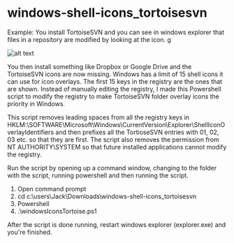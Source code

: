 # windows-shell-icons_tortoisesvn

Example: You install TortoiseSVN and you can see in windows explorer that files in a repository are modified by looking at the icon.
g
    
![alt text](http://i.imgur.com/MqdtgX7l.png)

You then install something like Dropbox or Google Drive and the TortoiseSVN icons are now missing. Windows has a limit of 15 shell icons it can use for icon overlays. The first 15 keys in the registry are the ones that are shown. Instead of manually editing the registry, I made this Powershell script to modify the registry to make TortoiseSVN folder overlay icons the priority in Windows.

This script removes leading spaces from all the registry keys in HKLM:\SOFTWARE\Microsoft\Windows\CurrentVersion\Explorer\ShellIconOverlayIdentifiers and then prefixes all the TortioseSVN entries with 01, 02, 03 etc. so that they are first. The script also removes the permission from NT AUTHORITY\SYSTEM so that future installed applications cannot modify the registry.

Run the script by opening up a command window, changing to the folder with the script, running powershell and then running the script.

1. Open command prompt 
2. cd c:\users\Jack\Downloads\windows-shell-icons_tortoisesvn
3. Powershell
4. .\windowsIconsTortoise.ps1

After the script is done running, restart windows explorer (explorer.exe) and you're finished. 
